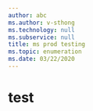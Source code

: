 ```yaml
---
author: abc
ms.author: v-sthong
ms.technology: null
ms.subservice: null
title: ms prod testing
ms.topic: enumeration
ms.date: 03/22/2020
---
```


# test
